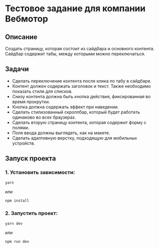 # Тестовое задание для компании Вебмотор

## Описание

Создать страницу, которая состоит из сайдбара и основного контента.
Сайдбар содержит табы, между которыми можно переключаться.

## Задачи

- Сделать переключение контента после клика по табу в сайдбаре.
- Контент должен содержать заголовок и текст. Также необходимо показать стили для списков.
- Снизу контента должна быть кнопка действия, фиксированная во время прокрутки.
- Кнопка должна содержать эффект при наведении.
- Сделать стилизованный скроллбар, который будет работать одинаково во всех браузерах.
- Сделать вторую страницу контента, которая содержит форму с полями.
- Поля ввода должны выглядеть, как на макете.
- Сделать адаптивную верстку, подходящую для мобильных устройств.


## Запуск проекта

### 1. Установить зависимости:

```bash
yarn
```
или
```bash
npm install
```

### 2. Запустить проект:

```bash
yarn dev
```
или
```bash
npm run dev
```
